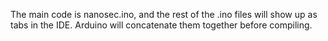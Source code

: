 The main code is nanosec.ino, and the rest of the .ino files will show up as tabs in the IDE. Arduino will concatenate them together before compiling.
